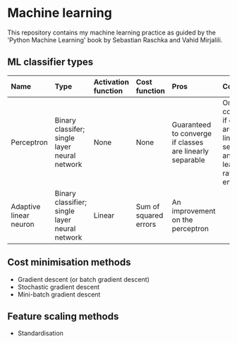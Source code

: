 # Machine learning
This repository contains my machine learning practice as guided by the 'Python Machine Learning' book by Sebastian 
Raschka and Vahid Mirjalili.

## ML classifier types

| Name | Type | Activation function | Cost function | Pros | Cons |
| :--- | :--- | :------------------ | :------------ | :--- | :--- |
| Perceptron | Binary classifer; single layer neural network | None | None | Guaranteed to converge if classes are linearly separable | Only converges if classes are linearly separable and learning rate is low enough |
| Adaptive linear neuron | Binary classifier; single layer neural network | Linear | Sum of squared errors | An improvement on the perceptron |

## Cost minimisation methods
* Gradient descent (or batch gradient descent)
* Stochastic gradient descent
* Mini-batch gradient descent

## Feature scaling methods
* Standardisation
